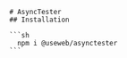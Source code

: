 
        # AsyncTester
        ## Installation

        ```sh
          npm i @useweb/asynctester
        ```
        